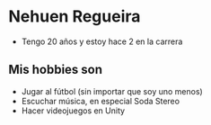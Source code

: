 # Nehuen Regueira
- Tengo 20 años y estoy hace 2 en la carrera

## Mis hobbies son
- Jugar al fútbol (sin importar que soy uno menos)
- Escuchar música, en especial Soda Stereo
- Hacer videojuegos en Unity
